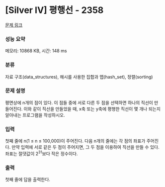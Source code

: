 # [Silver IV] 평행선 - 2358 

[문제 링크](https://www.acmicpc.net/problem/2358) 

### 성능 요약

메모리: 10868 KB, 시간: 148 ms

### 분류

자료 구조(data_structures), 해시를 사용한 집합과 맵(hash_set), 정렬(sorting)

### 문제 설명

<p>평면상에 n개의 점이 있다. 이 점들 중에 서로 다른 두 점을 선택하면 하나의 직선이 만들어진다. 이와 같이 직선을 만들었을 때, x축 또는 y축에 평행한 직선이 몇 개나 되는지 알아내는 프로그램을 작성하시오.</p>

### 입력 

 <p>첫째 줄에 n(1 ≤ n ≤ 100,000)이 주어진다. 다음 n개의 줄에는 각 점의 좌표가 주어진다. 만약 입력에 서로 같은 두 점이 주어지면, 그 두 점을 이용하여 직선을 만들 수 있다. 좌표는 절댓값이 2<sup>31</sup>보다 작은 정수이다. </p>

### 출력 

 <p>첫째 줄에 답을 출력한다.</p>

